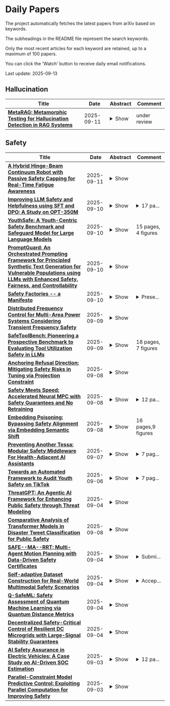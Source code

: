 # Daily Papers
The project automatically fetches the latest papers from arXiv based on keywords.

The subheadings in the README file represent the search keywords.

Only the most recent articles for each keyword are retained, up to a maximum of 100 papers.

You can click the 'Watch' button to receive daily email notifications.

Last update: 2025-09-13

## Hallucination
| **Title** | **Date** | **Abstract** | **Comment** |
| --- | --- | --- | --- |
| **[MetaRAG: Metamorphic Testing for Hallucination Detection in RAG Systems](http://arxiv.org/abs/2509.09360v1)** | 2025-09-11 | <details><summary>Show</summary><p>Large Language Models (LLMs) are increasingly deployed in enterprise applications, yet their reliability remains limited by hallucinations, i.e., confident but factually incorrect information. Existing detection approaches, such as SelfCheckGPT and MetaQA, primarily target standalone LLMs and do not address the unique challenges of Retrieval-Augmented Generation (RAG) systems, where responses must be consistent with retrieved evidence. We therefore present MetaRAG, a metamorphic testing framework for hallucination detection in Retrieval-Augmented Generation (RAG) systems. MetaRAG operates in a real-time, unsupervised, black-box setting, requiring neither ground-truth references nor access to model internals, making it suitable for proprietary and high-stakes domains. The framework proceeds in four stages: (1) decompose answers into atomic factoids, (2) generate controlled mutations of each factoid using synonym and antonym substitutions, (3) verify each variant against the retrieved context (synonyms are expected to be entailed and antonyms contradicted), and (4) aggregate penalties for inconsistencies into a response-level hallucination score. Crucially for identity-aware AI, MetaRAG localizes unsupported claims at the factoid span where they occur (e.g., pregnancy-specific precautions, LGBTQ+ refugee rights, or labor eligibility), allowing users to see flagged spans and enabling system designers to configure thresholds and guardrails for identity-sensitive queries. Experiments on a proprietary enterprise dataset illustrate the effectiveness of MetaRAG for detecting hallucinations and enabling trustworthy deployment of RAG-based conversational agents. We also outline a topic-based deployment design that translates MetaRAG's span-level scores into identity-aware safeguards; this design is discussed but not evaluated in our experiments.</p></details> | under review |

## Safety
| **Title** | **Date** | **Abstract** | **Comment** |
| --- | --- | --- | --- |
| **[A Hybrid Hinge-Beam Continuum Robot with Passive Safety Capping for Real-Time Fatigue Awareness](http://arxiv.org/abs/2509.09404v1)** | 2025-09-11 | <details><summary>Show</summary><p>Cable-driven continuum robots offer high flexibility and lightweight design, making them well-suited for tasks in constrained and unstructured environments. However, prolonged use can induce mechanical fatigue from plastic deformation and material degradation, compromising performance and risking structural failure. In the state of the art, fatigue estimation of continuum robots remains underexplored, limiting long-term operation. To address this, we propose a fatigue-aware continuum robot with three key innovations: (1) a Hybrid Hinge-Beam structure where TwistBeam and BendBeam decouple torsion and bending: passive revolute joints in the BendBeam mitigate stress concentration, while TwistBeam's limited torsional deformation reduces BendBeam stress magnitude, enhancing durability; (2) a Passive Stopper that safely constrains motion via mechanical constraints and employs motor torque sensing to detect corresponding limit torque, ensuring safety and enabling data collection; and (3) a real-time fatigue-awareness method that estimates stiffness from motor torque at the limit pose, enabling online fatigue estimation without additional sensors. Experiments show that the proposed design reduces fatigue accumulation by about 49% compared with a conventional design, while passive mechanical limiting combined with motor-side sensing allows accurate estimation of structural fatigue and damage. These results confirm the effectiveness of the proposed architecture for safe and reliable long-term operation.</p></details> |  |
| **[Improving LLM Safety and Helpfulness using SFT and DPO: A Study on OPT-350M](http://arxiv.org/abs/2509.09055v1)** | 2025-09-10 | <details><summary>Show</summary><p>This research investigates the effectiveness of alignment techniques, Supervised Fine-Tuning (SFT), Direct Preference Optimization (DPO), and a combined SFT+DPO approach on improving the safety and helpfulness of the OPT-350M language model. Utilizing the Anthropic Helpful-Harmless RLHF dataset, we train and evaluate four models: the base OPT350M, an SFT model, a DPO model, and a model trained with both SFT and DPO. We introduce three key evaluation metrics: Harmlessness Rate (HmR), Helpfulness Rate (HpR), and a Combined Alignment Score (CAS), all derived from reward model outputs. The results show that while SFT outperforms DPO, The combined SFT+DPO model outperforms all others across all metrics, demonstrating the complementary nature of these techniques. Our findings also highlight challenges posed by noisy data, limited GPU resources, and training constraints. This study offers a comprehensive view of how fine-tuning strategies affect model alignment and provides a foundation for more robust alignment pipelines in future work.</p></details> | <details><summary>17 pa...</summary><p>17 pages, 3 figures. Code and dataset available at https://github.com/PiyushWithPant/Improving-LLM-Safety-and-Helpfulness-using-SFT-and-DPO</p></details> |
| **[YouthSafe: A Youth-Centric Safety Benchmark and Safeguard Model for Large Language Models](http://arxiv.org/abs/2509.08997v1)** | 2025-09-10 | <details><summary>Show</summary><p>Large Language Models (LLMs) are increasingly used by teenagers and young adults in everyday life, ranging from emotional support and creative expression to educational assistance. However, their unique vulnerabilities and risk profiles remain under-examined in current safety benchmarks and moderation systems, leaving this population disproportionately exposed to harm. In this work, we present Youth AI Risk (YAIR), the first benchmark dataset designed to evaluate and improve the safety of youth LLM interactions. YAIR consists of 12,449 annotated conversation snippets spanning 78 fine grained risk types, grounded in a taxonomy of youth specific harms such as grooming, boundary violation, identity confusion, and emotional overreliance. We systematically evaluate widely adopted moderation models on YAIR and find that existing approaches substantially underperform in detecting youth centered risks, often missing contextually subtle yet developmentally harmful interactions. To address these gaps, we introduce YouthSafe, a real-time risk detection model optimized for youth GenAI contexts. YouthSafe significantly outperforms prior systems across multiple metrics on risk detection and classification, offering a concrete step toward safer and more developmentally appropriate AI interactions for young users.</p></details> | 15 pages, 4 figures |
| **[PromptGuard: An Orchestrated Prompting Framework for Principled Synthetic Text Generation for Vulnerable Populations using LLMs with Enhanced Safety, Fairness, and Controllability](http://arxiv.org/abs/2509.08910v1)** | 2025-09-10 | <details><summary>Show</summary><p>The proliferation of Large Language Models (LLMs) in real-world applications poses unprecedented risks of generating harmful, biased, or misleading information to vulnerable populations including LGBTQ+ individuals, single parents, and marginalized communities. While existing safety approaches rely on post-hoc filtering or generic alignment techniques, they fail to proactively prevent harmful outputs at the generation source. This paper introduces PromptGuard, a novel modular prompting framework with our breakthrough contribution: VulnGuard Prompt, a hybrid technique that prevents harmful information generation using real-world data-driven contrastive learning. VulnGuard integrates few-shot examples from curated GitHub repositories, ethical chain-of-thought reasoning, and adaptive role-prompting to create population-specific protective barriers. Our framework employs theoretical multi-objective optimization with formal proofs demonstrating 25-30% analytical harm reduction through entropy bounds and Pareto optimality. PromptGuard orchestrates six core modules: Input Classification, VulnGuard Prompting, Ethical Principles Integration, External Tool Interaction, Output Validation, and User-System Interaction, creating an intelligent expert system for real-time harm prevention. We provide comprehensive mathematical formalization including convergence proofs, vulnerability analysis using information theory, and theoretical validation framework using GitHub-sourced datasets, establishing mathematical foundations for systematic empirical research.</p></details> |  |
| **[Safety Factories -- a Manifesto](http://arxiv.org/abs/2509.08285v1)** | 2025-09-10 | <details><summary>Show</summary><p>Modern cyber-physical systems are operated by complex software that increasingly takes over safety-critical functions. Software enables rapid iterations and continuous delivery of new functionality that meets the ever-changing expectations of users. As high-speed development requires discipline, rigor, and automation, software factories are used. These entail methods and tools used for software development, such as build systems and pipelines. To keep up with the rapid evolution of software, we need to bridge the disconnect in methods and tools between software development and safety engineering today. We need to invest more in formality upfront - capturing safety work products in semantically rich models that are machine-processable, defining automatic consistency checks, and automating the generation of documentation - to benefit later. Transferring best practices from software to safety engineering is worth exploring. We advocate for safety factories, which integrate safety tooling and methods into software development pipelines.</p></details> | <details><summary>Prese...</summary><p>Presented at The 44th International Conference on Computer Safety, Reliability and Security (SafeComp 2025)</p></details> |
| **[Distributed Frequency Control for Multi-Area Power Systems Considering Transient Frequency Safety](http://arxiv.org/abs/2509.07345v1)** | 2025-09-09 | <details><summary>Show</summary><p>High penetration of renewable energy sources intensifies frequency fluctuations in multi-area power systems, challenging both stability and operational safety. This paper proposes a novel distributed frequency control method that ensures transient frequency safety and enforces generation capacity constraints, while achieving steady-state frequency restoration and optimal economic operation. The method integrates a feedback optimization (FO)-based controller and a safety corrector. The FO-based controller generates reference setpoints by solving an optimization problem, driving the system to the steady state corresponding to the optimal solution of this problem. The safety corrector then modifies these references using control barrier functions to maintain frequencies within prescribed safe bounds during transients while respecting capacity constraints. The proposed method combines low computational burden with improved regulation performance and enhanced practical applicability. Theoretical analysis establishes optimality, asymptotic stability, and transient frequency safety for the closed-loop system. Simulation studies show that, compared with conventional FO-based schemes, the method consistently enforces frequency safety and capacity limits, achieves smaller frequency deviations and faster recovery, thereby demonstrating its practical effectiveness and advantages.</p></details> |  |
| **[SafeToolBench: Pioneering a Prospective Benchmark to Evaluating Tool Utilization Safety in LLMs](http://arxiv.org/abs/2509.07315v1)** | 2025-09-09 | <details><summary>Show</summary><p>Large Language Models (LLMs) have exhibited great performance in autonomously calling various tools in external environments, leading to better problem solving and task automation capabilities. However, these external tools also amplify potential risks such as financial loss or privacy leakage with ambiguous or malicious user instructions. Compared to previous studies, which mainly assess the safety awareness of LLMs after obtaining the tool execution results (i.e., retrospective evaluation), this paper focuses on prospective ways to assess the safety of LLM tool utilization, aiming to avoid irreversible harm caused by directly executing tools. To this end, we propose SafeToolBench, the first benchmark to comprehensively assess tool utilization security in a prospective manner, covering malicious user instructions and diverse practical toolsets. Additionally, we propose a novel framework, SafeInstructTool, which aims to enhance LLMs' awareness of tool utilization security from three perspectives (i.e., \textit{User Instruction, Tool Itself, and Joint Instruction-Tool}), leading to nine detailed dimensions in total. We experiment with four LLMs using different methods, revealing that existing approaches fail to capture all risks in tool utilization. In contrast, our framework significantly enhances LLMs' self-awareness, enabling a more safe and trustworthy tool utilization.</p></details> | 18 pages, 7 figures |
| **[Anchoring Refusal Direction: Mitigating Safety Risks in Tuning via Projection Constraint](http://arxiv.org/abs/2509.06795v1)** | 2025-09-08 | <details><summary>Show</summary><p>Instruction Fine-Tuning (IFT) has been widely adopted as an effective post-training strategy to enhance various abilities of Large Language Models (LLMs). However, prior studies have shown that IFT can significantly compromise LLMs' safety, particularly their ability to refuse malicious instructions, raising significant concerns. Recent research into the internal mechanisms of LLMs has identified the refusal direction (r-direction) in the hidden states, which plays a pivotal role in governing refusal behavior. Building on this insight, our study reveals that the r-direction tends to drift during training, which we identify as one of the causes of the associated safety risks. To mitigate such drift, our proposed ProCon method introduces a projection-constrained loss term that regularizes the projection magnitude of each training sample's hidden state onto the r-direction. Our initial analysis shows that applying an appropriate constraint can effectively mitigate the refusal direction drift and associated safety risks, but remains limited by overall performance barriers. To overcome this barrier, informed by our observation of early-stage sharp drift and a data-driven perspective, we introduce a warm-up strategy that emphasizes early-stage strong constraints and broaden the data distribution to strengthen constraint signals, leading to an enhanced ProCon method. Experimental results under various datasets, scenarios, and LLMs demonstrate that our method can significantly mitigate safety risks posed by IFT while preserving task performance gains. Even compared with strong baselines, our method consistently delivers superior overall performance. Crucially, our analysis indicates that ProCon can contribute to stabilizing the r-direction during training, while such an interpretability-driven exploration of LLMs' internal mechanisms lays a solid foundation for future safety research.</p></details> |  |
| **[Safety Meets Speed: Accelerated Neural MPC with Safety Guarantees and No Retraining](http://arxiv.org/abs/2509.06404v1)** | 2025-09-08 | <details><summary>Show</summary><p>While Model Predictive Control (MPC) enforces safety via constraints, its real-time execution can exceed embedded compute budgets. We propose a Barrier-integrated Adaptive Neural Model Predictive Control (BAN-MPC) framework that synergizes neural networks' fast computation with MPC's constraint-handling capability. To ensure strict safety, we replace traditional Euclidean distance with Control Barrier Functions (CBFs) for collision avoidance. We integrate an offline-learned neural value function into the optimization objective of a Short-horizon MPC, substantially reducing online computational complexity. Additionally, we use a second neural network to learn the sensitivity of the value function to system parameters, and adaptively adjust the neural value function based on this neural sensitivity when model parameters change, eliminating the need for retraining and reducing offline computation costs. The hardware in-the-loop (HIL) experiments on Jetson Nano show that BAN-MPC solves 200 times faster than traditional MPC, enabling collision-free navigation with control error below 5\% under model parameter variations within 15\%, making it an effective embedded MPC alternative.</p></details> | <details><summary>12 pa...</summary><p>12 pages, 9 figures, accepted to RA-L</p></details> |
| **[Embedding Poisoning: Bypassing Safety Alignment via Embedding Semantic Shift](http://arxiv.org/abs/2509.06338v1)** | 2025-09-08 | <details><summary>Show</summary><p>The widespread distribution of Large Language Models (LLMs) through public platforms like Hugging Face introduces significant security challenges. While these platforms perform basic security scans, they often fail to detect subtle manipulations within the embedding layer. This work identifies a novel class of deployment phase attacks that exploit this vulnerability by injecting imperceptible perturbations directly into the embedding layer outputs without modifying model weights or input text. These perturbations, though statistically benign, systematically bypass safety alignment mechanisms and induce harmful behaviors during inference. We propose Search based Embedding Poisoning(SEP), a practical, model agnostic framework that introduces carefully optimized perturbations into embeddings associated with high risk tokens. SEP leverages a predictable linear transition in model responses, from refusal to harmful output to semantic deviation to identify a narrow perturbation window that evades alignment safeguards. Evaluated across six aligned LLMs, SEP achieves an average attack success rate of 96.43% while preserving benign task performance and evading conventional detection mechanisms. Our findings reveal a critical oversight in deployment security and emphasize the urgent need for embedding level integrity checks in future LLM defense strategies.</p></details> | 16 pages,9 figures |
| **[Preventing Another Tessa: Modular Safety Middleware For Health-Adjacent AI Assistants](http://arxiv.org/abs/2509.07022v1)** | 2025-09-07 | <details><summary>Show</summary><p>In 2023, the National Eating Disorders Association's (NEDA) chatbot Tessa was suspended after providing harmful weight-loss advice to vulnerable users-an avoidable failure that underscores the risks of unsafe AI in healthcare contexts. This paper examines Tessa as a case study in absent safety engineering and demonstrates how a lightweight, modular safeguard could have prevented the incident. We propose a hybrid safety middleware that combines deterministic lexical gates with an in-line large language model (LLM) policy filter, enforcing fail-closed verdicts and escalation pathways within a single model call. Using synthetic evaluations, we show that this design achieves perfect interception of unsafe prompts at baseline cost and latency, outperforming traditional multi-stage pipelines. Beyond technical remedies, we map Tessa's failure patterns to established frameworks (OWASP LLM Top10, NIST SP 800-53), connecting practical safeguards to actionable governance controls. The results highlight that robust, auditable safety in health-adjacent AI does not require heavyweight infrastructure: explicit, testable checks at the last mile are sufficient to prevent "another Tessa", while governance and escalation ensure sustainability in real-world deployment.</p></details> | <details><summary>7 pag...</summary><p>7 pages content, 1 page reference, 1 figure, Accepted at AAAI Fall Symposium Series</p></details> |
| **[Towards an Automated Framework to Audit Youth Safety on TikTok](http://arxiv.org/abs/2509.05838v1)** | 2025-09-06 | <details><summary>Show</summary><p>This paper investigates the effectiveness of TikTok's enforcement mechanisms for limiting the exposure of harmful content to youth accounts. We collect over 7000 videos, classify them as harmful vs not-harmful, and then simulate interactions using age-specific sockpuppet accounts through both passive and active engagement strategies. We also evaluate the performance of large language (LLMs) and vision-language models (VLMs) in detecting harmful content, identifying key challenges in precision and scalability. Preliminary results show minimal differences in content exposure between adult and youth accounts, raising concerns about the platform's age-based moderation. These findings suggest that the platform needs to strengthen youth safety measures and improve transparency in content moderation.</p></details> | <details><summary>7 pag...</summary><p>7 pages, 3 figures, submitted to EMNLP 2025 and ECAT Research Workshop 2025</p></details> |
| **[ThreatGPT: An Agentic AI Framework for Enhancing Public Safety through Threat Modeling](http://arxiv.org/abs/2509.05379v1)** | 2025-09-04 | <details><summary>Show</summary><p>As our cities and communities become smarter, the systems that keep us safe, such as traffic control centers, emergency response networks, and public transportation, also become more complex. With this complexity comes a greater risk of security threats that can affect not just machines but real people's lives. To address this challenge, we present ThreatGPT, an agentic Artificial Intelligence (AI) assistant built to help people whether they are engineers, safety officers, or policy makers to understand and analyze threats in public safety systems. Instead of requiring deep cybersecurity expertise, it allows users to simply describe the components of a system they are concerned about, such as login systems, data storage, or communication networks. Then, with the click of a button, users can choose how they want the system to be analyzed by using popular frameworks such as STRIDE, MITRE ATT&CK, CVE reports, NIST, or CISA. ThreatGPT is unique because it does not just provide threat information, but rather it acts like a knowledgeable partner. Using few-shot learning, the AI learns from examples and generates relevant smart threat models. It can highlight what might go wrong, how attackers could take advantage, and what can be done to prevent harm. Whether securing a city's infrastructure or a local health service, this tool adapts to users' needs. In simple terms, ThreatGPT brings together AI and human judgment to make our public systems safer. It is designed not just to analyze threats, but to empower people to understand and act on them, faster, smarter, and with more confidence.</p></details> |  |
| **[Comparative Analysis of Transformer Models in Disaster Tweet Classification for Public Safety](http://arxiv.org/abs/2509.04650v2)** | 2025-09-08 | <details><summary>Show</summary><p>Twitter and other social media platforms have become vital sources of real time information during disasters and public safety emergencies. Automatically classifying disaster related tweets can help emergency services respond faster and more effectively. Traditional Machine Learning (ML) models such as Logistic Regression, Naive Bayes, and Support Vector Machines have been widely used for this task, but they often fail to understand the context or deeper meaning of words, especially when the language is informal, metaphorical, or ambiguous. We posit that, in this context, transformer based models can perform better than traditional ML models. In this paper, we evaluate the effectiveness of transformer based models, including BERT, DistilBERT, RoBERTa, and DeBERTa, for classifying disaster related tweets. These models are compared with traditional ML approaches to highlight the performance gap. Experimental results show that BERT achieved the highest accuracy (91%), significantly outperforming traditional models like Logistic Regression and Naive Bayes (both at 82%). The use of contextual embeddings and attention mechanisms allows transformer models to better understand subtle language in tweets, where traditional ML models fall short. This research demonstrates that transformer architectures are far more suitable for public safety applications, offering improved accuracy, deeper language understanding, and better generalization across real world social media text.</p></details> |  |
| **[SAFE--MA--RRT: Multi-Agent Motion Planning with Data-Driven Safety Certificates](http://arxiv.org/abs/2509.04413v1)** | 2025-09-04 | <details><summary>Show</summary><p>This paper proposes a fully data-driven motion-planning framework for homogeneous linear multi-agent systems that operate in shared, obstacle-filled workspaces without access to explicit system models. Each agent independently learns its closed-loop behavior from experimental data by solving convex semidefinite programs that generate locally invariant ellipsoids and corresponding state-feedback gains. These ellipsoids, centered along grid-based waypoints, certify the dynamic feasibility of short-range transitions and define safe regions of operation. A sampling-based planner constructs a tree of such waypoints, where transitions are allowed only when adjacent ellipsoids overlap, ensuring invariant-to-invariant transitions and continuous safety. All agents expand their trees simultaneously and are coordinated through a space-time reservation table that guarantees inter-agent safety by preventing simultaneous occupancy and head-on collisions. Each successful edge in the tree is equipped with its own local controller, enabling execution without re-solving optimization problems at runtime. The resulting trajectories are not only dynamically feasible but also provably safe with respect to both environmental constraints and inter-agent collisions. Simulation results demonstrate the effectiveness of the approach in synthesizing synchronized, safe trajectories for multiple agents under shared dynamics and constraints, using only data and convex optimization tools.</p></details> | <details><summary>Submi...</summary><p>Submitted to IEEE Transactions on Automation Science and Engineering</p></details> |
| **[Self-adaptive Dataset Construction for Real-World Multimodal Safety Scenarios](http://arxiv.org/abs/2509.04403v1)** | 2025-09-04 | <details><summary>Show</summary><p>Multimodal large language models (MLLMs) are rapidly evolving, presenting increasingly complex safety challenges. However, current dataset construction methods, which are risk-oriented, fail to cover the growing complexity of real-world multimodal safety scenarios (RMS). And due to the lack of a unified evaluation metric, their overall effectiveness remains unproven. This paper introduces a novel image-oriented self-adaptive dataset construction method for RMS, which starts with images and end constructing paired text and guidance responses. Using the image-oriented method, we automatically generate an RMS dataset comprising 35k image-text pairs with guidance responses. Additionally, we introduce a standardized safety dataset evaluation metric: fine-tuning a safety judge model and evaluating its capabilities on other safety datasets.Extensive experiments on various tasks demonstrate the effectiveness of the proposed image-oriented pipeline. The results confirm the scalability and effectiveness of the image-oriented approach, offering a new perspective for the construction of real-world multimodal safety datasets.</p></details> | <details><summary>Accep...</summary><p>Accepted at EMNLP 2025 Findings</p></details> |
| **[Q-SafeML: Safety Assessment of Quantum Machine Learning via Quantum Distance Metrics](http://arxiv.org/abs/2509.04536v1)** | 2025-09-04 | <details><summary>Show</summary><p>The rise of machine learning in safety-critical systems has paralleled advancements in quantum computing, leading to the emerging field of Quantum Machine Learning (QML). While safety monitoring has progressed in classical ML, existing methods are not directly applicable to QML due to fundamental differences in quantum computation. Given the novelty of QML, dedicated safety mechanisms remain underdeveloped. This paper introduces Q-SafeML, a safety monitoring approach for QML. The method builds on SafeML, a recent method that utilizes statistical distance measures to assess model accuracy and provide confidence in the reasoning of an algorithm. An adapted version of Q-SafeML incorporates quantum-centric distance measures, aligning with the probabilistic nature of QML outputs. This shift to a model-dependent, post-classification evaluation represents a key departure from classical SafeML, which is dataset-driven and classifier-agnostic. The distinction is motivated by the unique representational constraints of quantum systems, requiring distance metrics defined over quantum state spaces. Q-SafeML detects distances between operational and training data addressing the concept drifts in the context of QML. Experiments on QCNN and VQC Models show that this enables informed human oversight, enhancing system transparency and safety.</p></details> |  |
| **[Decentralized Safety-Critical Control of Resilient DC Microgrids with Large-Signal Stability Guarantees](http://arxiv.org/abs/2509.03789v1)** | 2025-09-04 | <details><summary>Show</summary><p>The increasing penetration of distributed energy resources and power-electronics interfaces in DC microgrids, coupled with rising cyber threats, necessitates primary controllers that are provably safe, cyber-resilient, and practical. The increasing penetration of distributed energy resources and power-electronics interfaces in DC microgrids, coupled with rising cyber threats, necessitates primary controllers that are provably safe, cyber-resilient, and practical. Conventional droop-based methods remain prevalent due to their simplicity, yet their design is largely empirical and conservative, lacking rigorous guarantees. Advanced strategies improve certain aspects, but often sacrifice scalability, robustness, or formal safety. In this work, we propose a Distributed Safety-Critical Controller (DSCC) that systematically integrates global stabilization with formal safety guarantees in a fully decentralized manner. Leveraging control barrier functions and the port-Hamiltonian system theory, the DSCC achieves scalable safe stabilization while preserving real-time implementability. High-fidelity switched-circuit simulations validate the controller's advantages under various contingencies. This framework paves the way for resilient, safety-critical, and scalable control in next-generation DC microgrids.</p></details> |  |
| **[AI Safety Assurance in Electric Vehicles: A Case Study on AI-Driven SOC Estimation](http://arxiv.org/abs/2509.03270v1)** | 2025-09-03 | <details><summary>Show</summary><p>Integrating Artificial Intelligence (AI) technology in electric vehicles (EV) introduces unique challenges for safety assurance, particularly within the framework of ISO 26262, which governs functional safety in the automotive domain. Traditional assessment methodologies are not geared toward evaluating AI-based functions and require evolving standards and practices. This paper explores how an independent assessment of an AI component in an EV can be achieved when combining ISO 26262 with the recently released ISO/PAS 8800, whose scope is AI safety for road vehicles. The AI-driven State of Charge (SOC) battery estimation exemplifies the process. Key features relevant to the independent assessment of this extended evaluation approach are identified. As part of the evaluation, robustness testing of the AI component is conducted using fault injection experiments, wherein perturbed sensor inputs are systematically introduced to assess the component's resilience to input variance.</p></details> | <details><summary>12 pa...</summary><p>12 pages, 9 figures, EVS38, https://evs38-program.org/en/evs-38-proceedings/all</p></details> |
| **[Parallel-Constraint Model Predictive Control: Exploiting Parallel Computation for Improving Safety](http://arxiv.org/abs/2509.03261v1)** | 2025-09-03 | <details><summary>Show</summary><p>Ensuring constraint satisfaction is a key requirement for safety-critical systems, which include most robotic platforms. For example, constraints can be used for modeling joint position/velocity/torque limits and collision avoidance. Constrained systems are often controlled using Model Predictive Control, because of its ability to naturally handle constraints, relying on numerical optimization. However, ensuring constraint satisfaction is challenging for nonlinear systems/constraints. A well-known tool to make controllers safe is the so-called control-invariant set (a.k.a. safe set). In our previous work, we have shown that safety can be improved by letting the safe-set constraint recede along the MPC horizon. In this paper, we push that idea further by exploiting parallel computation to improve safety. We solve several MPC problems at the same time, where each problem instantiates the safe-set constraint at a different time step along the horizon. Finally, the controller can select the best solution according to some user-defined criteria. We validated this idea through extensive simulations with a 3-joint robotic arm, showing that significant improvements can be achieved in terms of safety and performance, even using as little as 4 computational cores.</p></details> |  |

